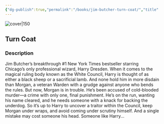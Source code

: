 ```yaml
---
{"dg-publish":true,"permalink":"/books/jim-butcher-turn-coat/","title":"\"Turn Coat\"","tags":["Fantasy"]}
---
```




![cover|150](http://books.google.com/books/content?id=4oePh1JaOFQC&printsec=frontcover&img=1&zoom=1&edge=curl&source=gbs_api)

## Turn Coat

### Description

Jim Butcher’s breakthrough #1 New York Times bestseller starring Chicago’s only professional wizard, Harry Dresden. When it comes to the magical ruling body known as the White Council, Harry is thought of as either a black sheep or a sacrificial lamb. And none hold him in more disdain than Morgan, a veteran Warden with a grudge against anyone who bends the rules. But now, Morgan is in trouble. He’s been accused of cold-blooded murder—a crime with only one, final punishment. He’s on the run, wanting his name cleared, and he needs someone with a knack for backing the underdog. So it’s up to Harry to uncover a traitor within the Council, keep Morgan under wraps, and avoid coming under scrutiny himself. And a single mistake may cost someone his head. Someone like Harry...
```